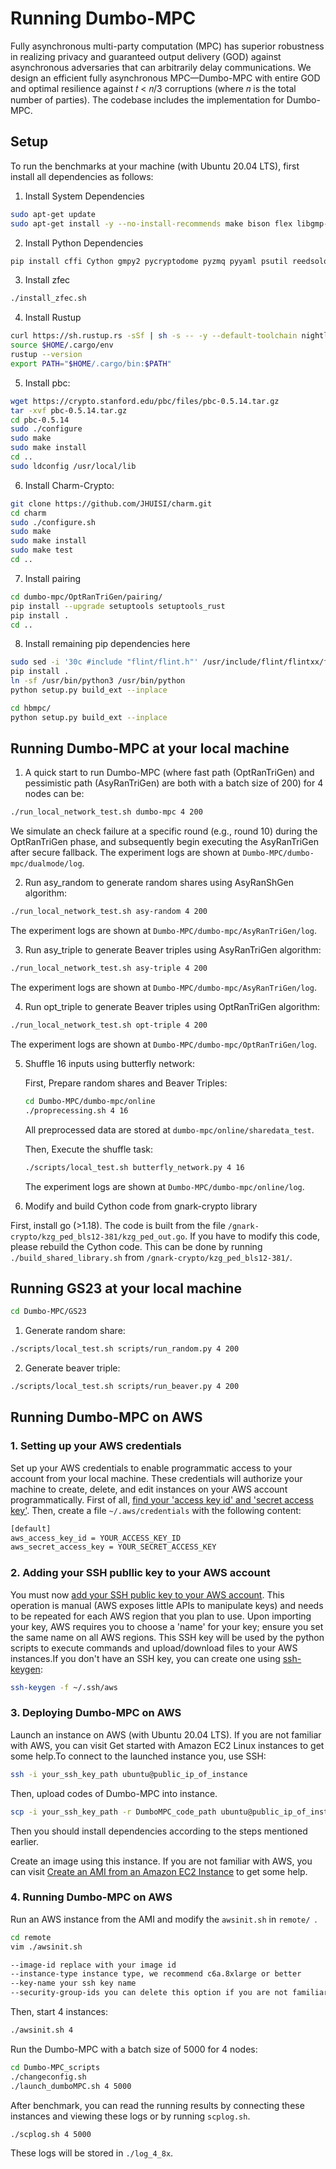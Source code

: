 # Running Dumbo-MPC

Fully asynchronous multi-party computation (MPC) has superior robustness in realizing privacy and guaranteed output delivery (GOD) against asynchronous adversaries that can arbitrarily delay communications. We design an efficient fully asynchronous MPC—Dumbo-MPC with entire GOD and optimal resilience against 𝑡 < 𝑛/3 corruptions (where 𝑛 is the total number of parties). The codebase includes the implementation for Dumbo-MPC.

## Setup

To run the benchmarks at your machine (with Ubuntu 20.04 LTS), first install all dependencies as follows:

1. Install System Dependencies

```bash
sudo apt-get update
sudo apt-get install -y --no-install-recommends make bison flex libgmp-dev libmpc-dev libntl-dev libflint-dev python3 python3-dev python3-pip libssl-dev wget git build-essential curl tmux
```

2. Install Python Dependencies
```bash
pip install cffi Cython gmpy2 pycryptodome pyzmq pyyaml psutil reedsolo numpy pytest
```

3. Install zfec
```bash
./install_zfec.sh
```


4. Install Rustup

```bash
curl https://sh.rustup.rs -sSf | sh -s -- -y --default-toolchain nightly
source $HOME/.cargo/env
rustup --version
export PATH="$HOME/.cargo/bin:$PATH"
```

5. Install pbc:

```bash
wget https://crypto.stanford.edu/pbc/files/pbc-0.5.14.tar.gz
tar -xvf pbc-0.5.14.tar.gz
cd pbc-0.5.14
sudo ./configure
sudo make
sudo make install
cd ..
sudo ldconfig /usr/local/lib
```

6. Install Charm-Crypto:

```bash
git clone https://github.com/JHUISI/charm.git
cd charm
sudo ./configure.sh
sudo make 
sudo make install 
sudo make test
cd ..
```

7. Install pairing
```bash
cd dumbo-mpc/OptRanTriGen/pairing/
pip install --upgrade setuptools setuptools_rust
pip install .
cd ..
```

8. Install remaining pip dependencies here
```bash
sudo sed -i '30c #include "flint/flint.h"' /usr/include/flint/flintxx/flint_classes.h
pip install .
ln -sf /usr/bin/python3 /usr/bin/python
python setup.py build_ext --inplace

cd hbmpc/
python setup.py build_ext --inplace
```

## Running Dumbo-MPC at your local machine
1. A quick start to run Dumbo-MPC (where fast path (OptRanTriGen) and pessimistic path (AsyRanTriGen) are both with a batch size of 200)  for 4 nodes can be:
```bash
./run_local_network_test.sh dumbo-mpc 4 200
```
We simulate an check failure at a specific round (e.g., round 10) during the OptRanTriGen phase, and subsequently begin executing the AsyRanTriGen after secure fallback. The experiment logs are shown at `Dumbo-MPC/dumbo-mpc/dualmode/log`.

2. Run asy_random to generate random shares using AsyRanShGen algorithm:
```bash
./run_local_network_test.sh asy-random 4 200
```
The experiment logs are shown at `Dumbo-MPC/dumbo-mpc/AsyRanTriGen/log`.

3. Run asy_triple to generate Beaver triples using AsyRanTriGen algorithm:
```bash
./run_local_network_test.sh asy-triple 4 200
```
The experiment logs are shown at `Dumbo-MPC/dumbo-mpc/AsyRanTriGen/log`.

4. Run opt_triple to generate Beaver triples using OptRanTriGen algorithm:
```bash
./run_local_network_test.sh opt-triple 4 200
```
The experiment logs are shown at `Dumbo-MPC/dumbo-mpc/OptRanTriGen/log`.

5. Shuffle 16 inputs using butterfly network:

    First, Prepare random shares and Beaver Triples:
    ```bash
    cd Dumbo-MPC/dumbo-mpc/online
    ./proprecessing.sh 4 16
    ```
    All preprocessed data are stored at `dumbo-mpc/online/sharedata_test`.

    Then,  Execute the shuffle task: 
    ```bash
    ./scripts/local_test.sh butterfly_network.py 4 16
    ```

    The experiment logs are shown at `Dumbo-MPC/dumbo-mpc/online/log`.



5. Modify and build Cython code from gnark-crypto library

First, install go (>1.18). The code is built from the file `/gnark-crypto/kzg_ped_bls12-381/kzg_ped_out.go`. If you have to modify this code, please rebuild the Cython code. This can be done by running `./build_shared_library.sh` from `/gnark-crypto/kzg_ped_bls12-381/`.



## Running GS23 at your local machine
```bash
cd Dumbo-MPC/GS23
```
1. Generate random share:
```bash
./scripts/local_test.sh scripts/run_random.py 4 200
```
2. Generate beaver triple:
```bash
./scripts/local_test.sh scripts/run_beaver.py 4 200
```


## Running Dumbo-MPC on AWS

### 1. Setting up your AWS credentials

Set up your AWS credentials to enable programmatic access to your account from your local machine. These credentials will authorize your machine to create, delete, and edit instances on your AWS account programmatically. First of all, [find your 'access key id' and 'secret access key'](https://docs.aws.amazon.com/cli/latest/userguide/cli-configure-quickstart.html#cli-configure-quickstart-creds). Then, create a file `~/.aws/credentials` with the following content:

```bash
[default]
aws_access_key_id = YOUR_ACCESS_KEY_ID
aws_secret_access_key = YOUR_SECRET_ACCESS_KEY
```

### 2. Adding your SSH publlic key to your AWS account

You must now [add your SSH public key to your AWS account](https://docs.aws.amazon.com/AWSEC2/latest/UserGuide/ec2-key-pairs.html). This operation is manual (AWS exposes little APIs to manipulate keys) and needs to be repeated for each AWS region that you plan to use. Upon importing your key, AWS requires you to choose a 'name' for your key; ensure you set the same name on all AWS regions. This SSH key will be used by the python scripts to execute commands and upload/download files to your AWS instances.If you don't have an SSH key, you can create one using [ssh-keygen](https://www.ssh.com/ssh/keygen/):

```bash
ssh-keygen -f ~/.ssh/aws
```

### 3. Deploying Dumbo-MPC on AWS

Launch an instance on AWS (with Ubuntu 20.04 LTS). If you are not familiar with AWS, you can visit Get started with Amazon EC2 Linux instances to get some help.To connect to the launched instance you, use SSH:

```bash
ssh -i your_ssh_key_path ubuntu@public_ip_of_instance
```

Then, upload codes of Dumbo-MPC into instance.

```bash
scp -i your_ssh_key_path -r DumboMPC_code_path ubuntu@public_ip_of_instance:~/
```

Then you should install dependencies according to the steps mentioned earlier.

Create an image using this instance. If you are not familiar with AWS, you can visit [Create an AMI from an Amazon EC2 Instance](https://docs.aws.amazon.com/toolkit-for-visual-studio/latest/user-guide/tkv-create-ami-from-instance.html) to get some help.

### 4. Running Dumbo-MPC on AWS

Run an AWS instance from the AMI and modify the `awsinit.sh` in `remote/ `.

```bash
cd remote
vim ./awsinit.sh
```

```bash
--image-id replace with your image id
--instance-type instance type, we recommend c6a.8xlarge or better
--key-name your ssh key name
--security-group-ids you can delete this option if you are not familiar with it
```

Then, start 4 instances:

```bash
./awsinit.sh 4
```

Run the Dumbo-MPC with a batch size of 5000 for 4 nodes:

```bash
cd Dumbo-MPC_scripts
./changeconfig.sh
./launch_dumboMPC.sh 4 5000
```

After benchmark, you can read the running results by connecting these instances and viewing these logs or by running `scplog.sh`.

```bash
./scplog.sh 4 5000
```

These logs will be stored in `./log_4_8x`.
